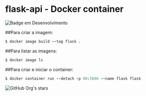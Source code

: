# flask-api - Docker container
![Badge em Desenvolvimento](http://img.shields.io/static/v1?label=STATUS&message=EM%20DESENVOLVIMENTO&color=GREEN&style=for-the-badge)

##Para criar a imagem:
```ruby
$ docker image build --tag flask .
```
##Para listar as imagens:
```ruby
$ docker image ls
```
##Para criar e iniciar o container:
```ruby
$ docker container run --detach -p 80:5000 --name flask flask
```

![GitHub Org's stars](https://img.shields.io/github/stars/camilafernanda?style=social)
